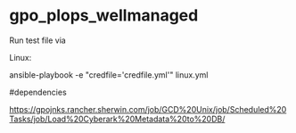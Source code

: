 # gpo_plops_wellmanaged

Run test file via

Linux:

ansible-playbook  -e "credfile='credfile.yml'" linux.yml

#dependencies

https://gpojnks.rancher.sherwin.com/job/GCD%20Unix/job/Scheduled%20Tasks/job/Load%20Cyberark%20Metadata%20to%20DB/
